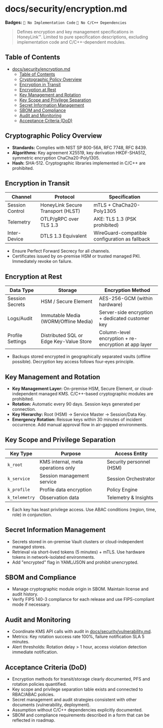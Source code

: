 # docs/security/encryption.md

**Badges:** `🚫 No Implementation Code` `🚫 No C/C++ Dependencies`

> Defines encryption and key management specifications in HoneyLink™. Limited to pure specification descriptions, excluding implementation code and C/C++-dependent modules.

## Table of Contents
- [docs/security/encryption.md](#docssecurityencryptionmd)
  - [Table of Contents](#table-of-contents)
  - [Cryptographic Policy Overview](#cryptographic-policy-overview)
  - [Encryption in Transit](#encryption-in-transit)
  - [Encryption at Rest](#encryption-at-rest)
  - [Key Management and Rotation](#key-management-and-rotation)
  - [Key Scope and Privilege Separation](#key-scope-and-privilege-separation)
  - [Secret Information Management](#secret-information-management)
  - [SBOM and Compliance](#sbom-and-compliance)
  - [Audit and Monitoring](#audit-and-monitoring)
  - [Acceptance Criteria (DoD)](#acceptance-criteria-dod)

## Cryptographic Policy Overview
- **Standards:** Complies with NIST SP 800-56A, RFC 7748, RFC 8439.
- **Algorithms:** Key agreement X25519, key derivation HKDF-SHA512, symmetric encryption ChaCha20-Poly1305.
- **Hash:** SHA-512. Cryptographic libraries implemented in C/C++ are prohibited.

## Encryption in Transit
| Channel | Protocol | Specification |
|---------|----------|---------------|
| Session Control | HoneyLink Secure Transport (HLST) | mTLS + ChaCha20-Poly1305 |
| Telemetry | OTLP/gRPC over TLS 1.3 | AKE: TLS 1.3 (PSK prohibited) |
| Inter-Device | DTLS 1.3 Equivalent | WireGuard-compatible configuration as fallback |

- Ensure Perfect Forward Secrecy for all channels.
- Certificates issued by on-premise HSM or trusted managed PKI. Immediately revoke on failure.

## Encryption at Rest
| Data Type | Storage | Encryption Method |
|-----------|---------|-------------------|
| Session Secrets | HSM / Secure Element | AES-256-GCM (within hardware) |
| Logs/Audit | Immutable Media (WORM/Offline Media) | Server-side encryption + dedicated customer key |
| Profile Settings | Distributed SQL or Edge Key-Value Store | Column-level encryption + re-encryption at app layer |

- Backups stored encrypted in geographically separated vaults (offline possible). Decryption key access follows four-eyes principle.

## Key Management and Rotation
- **Key Management Layer:** On-premise HSM, Secure Element, or cloud-independent managed KMS. C/C++-based cryptographic modules are prohibited.
- **Rotation:** Automatic every 90 days. Session keys generated per connection.
- **Key Hierarchy:** Root (HSM) → Service Master → Session/Data Key.
- **Emergency Rotation:** Reissue keys within 30 minutes of incident occurrence. Add manual approval flow in air-gapped environments.

## Key Scope and Privilege Separation
| Key Type | Purpose | Access Entity |
|----------|---------|---------------|
| `k_root` | KMS internal, meta operations only | Security personnel (HSM) |
| `k_service` | Session management service | Session Orchestrator |
| `k_profile` | Profile data encryption | Policy Engine |
| `k_telemetry` | Observation data | Telemetry & Insights |

- Each key has least privilege access. Use ABAC conditions (region, time, role) in conjunction.

## Secret Information Management
- Secrets stored in on-premise Vault clusters or cloud-independent managed stores.
- Retrieval via short-lived tokens (5 minutes) + mTLS. Use hardware tokens in network-isolated environments.
- Add "encrypted" flag in YAML/JSON and prohibit unencrypted.

## SBOM and Compliance
- Manage cryptographic module origin in SBOM. Maintain license and audit history.
- Verify FIPS 140-3 compliance for each release and use FIPS-compliant mode if necessary.

## Audit and Monitoring
- Coordinate KMS API calls with audit in [docs/security/vulnerability.md](./vulnerability.md).
- Metrics: Key rotation success rate 100%, failure notification SLA 5 minutes.
- Alert thresholds: Rotation delay > 1 hour, access violation detection immediate notification.

## Acceptance Criteria (DoD)
- Encryption methods for transit/storage clearly documented, PFS and rotation policies quantified.
- Key scope and privilege separation table exists and connected to RBAC/ABAC policies.
- Secret management and audit strategies consistent with other documents (vulnerability, deployment).
- Assumption without C/C++ dependencies explicitly documented.
- SBOM and compliance requirements described in a form that can be reflected in roadmap.
